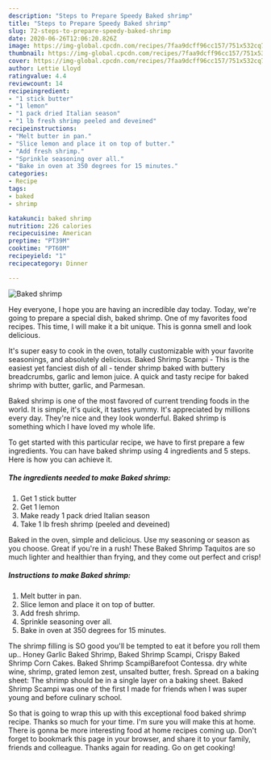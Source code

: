```yaml
---
description: "Steps to Prepare Speedy Baked shrimp"
title: "Steps to Prepare Speedy Baked shrimp"
slug: 72-steps-to-prepare-speedy-baked-shrimp
date: 2020-06-26T12:06:20.826Z
image: https://img-global.cpcdn.com/recipes/7faa9dcff96cc157/751x532cq70/baked-shrimp-recipe-main-photo.jpg
thumbnail: https://img-global.cpcdn.com/recipes/7faa9dcff96cc157/751x532cq70/baked-shrimp-recipe-main-photo.jpg
cover: https://img-global.cpcdn.com/recipes/7faa9dcff96cc157/751x532cq70/baked-shrimp-recipe-main-photo.jpg
author: Lettie Lloyd
ratingvalue: 4.4
reviewcount: 14
recipeingredient:
- "1 stick butter"
- "1 lemon"
- "1 pack dried Italian season"
- "1 lb fresh shrimp peeled and deveined"
recipeinstructions:
- "Melt butter in pan."
- "Slice lemon and place it on top of butter."
- "Add fresh shrimp."
- "Sprinkle seasoning over all."
- "Bake in oven at 350 degrees for 15 minutes."
categories:
- Recipe
tags:
- baked
- shrimp

katakunci: baked shrimp 
nutrition: 226 calories
recipecuisine: American
preptime: "PT39M"
cooktime: "PT60M"
recipeyield: "1"
recipecategory: Dinner

---
```



![Baked shrimp](https://img-global.cpcdn.com/recipes/7faa9dcff96cc157/751x532cq70/baked-shrimp-recipe-main-photo.jpg)

Hey everyone, I hope you are having an incredible day today. Today, we're going to prepare a special dish, baked shrimp. One of my favorites food recipes. This time, I will make it a bit unique. This is gonna smell and look delicious.

It&#39;s super easy to cook in the oven, totally customizable with your favorite seasonings, and absolutely delicious. Baked Shrimp Scampi - This is the easiest yet fanciest dish of all - tender shrimp baked with buttery breadcrumbs, garlic and lemon juice. A quick and tasty recipe for baked shrimp with butter, garlic, and Parmesan.

Baked shrimp is one of the most favored of current trending foods in the world. It is simple, it's quick, it tastes yummy. It's appreciated by millions every day. They're nice and they look wonderful. Baked shrimp is something which I have loved my whole life.


To get started with this particular recipe, we have to first prepare a few ingredients. You can have baked shrimp using 4 ingredients and 5 steps. Here is how you can achieve it.

<!--inarticleads1-->

##### The ingredients needed to make Baked shrimp:

1. Get 1 stick butter
1. Get 1 lemon
1. Make ready 1 pack dried Italian season
1. Take 1 lb fresh shrimp (peeled and deveined)


Baked in the oven, simple and delicious. Use my seasoning or season as you choose. Great if you&#39;re in a rush! These Baked Shrimp Taquitos are so much lighter and healthier than frying, and they come out perfect and crisp! 

<!--inarticleads2-->

##### Instructions to make Baked shrimp:

1. Melt butter in pan.
1. Slice lemon and place it on top of butter.
1. Add fresh shrimp.
1. Sprinkle seasoning over all.
1. Bake in oven at 350 degrees for 15 minutes.


The shrimp filling is SO good you&#39;ll be tempted to eat it before you roll them up.. Honey Garlic Baked Shrimp, Baked Shrimp Scampi, Crispy Baked Shrimp Corn Cakes. Baked Shrimp ScampiBarefoot Contessa. dry white wine, shrimp, grated lemon zest, unsalted butter, fresh. Spread on a baking sheet: The shrimp should be in a single layer on a baking sheet. Baked Shrimp Scampi was one of the first I made for friends when I was super young and before culinary school. 

So that is going to wrap this up with this exceptional food baked shrimp recipe. Thanks so much for your time. I'm sure you will make this at home. There is gonna be more interesting food at home recipes coming up. Don't forget to bookmark this page in your browser, and share it to your family, friends and colleague. Thanks again for reading. Go on get cooking!
